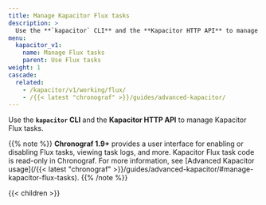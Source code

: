 ```yaml
---
title: Manage Kapacitor Flux tasks
description: >
  Use the **`kapacitor` CLI** and the **Kapacitor HTTP API** to manage Kapacitor Flux tasks.
menu:
  kapacitor_v1:
    name: Manage Flux tasks
    parent: Use Flux tasks
weight: 1
cascade:
  related:
    - /kapacitor/v1/working/flux/
    - /{{< latest "chronograf" >}}/guides/advanced-kapacitor/
---
```


Use the **`kapacitor` CLI** and the **Kapacitor HTTP API** to manage Kapacitor Flux tasks.

{{% note %}}
**Chronograf 1.9+** provides a user interface for enabling or disabling Flux tasks,
viewing task logs, and more.
Kapacitor Flux task code is read-only in Chronograf.
For more information, see [Advanced Kapacitor usage](/{{< latest "chronograf" >}}/guides/advanced-kapacitor/#manage-kapacitor-flux-tasks).
{{% /note %}}

{{< children >}}
